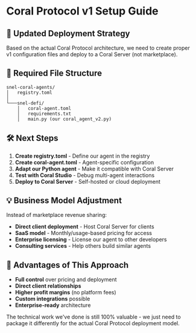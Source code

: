 # Coral Protocol v1 Setup Guide

## 🔄 Updated Deployment Strategy

Based on the actual Coral Protocol architecture, we need to create proper v1 configuration files and deploy to a Coral Server (not marketplace).

## 📁 Required File Structure

```
snel-coral-agents/
│   registry.toml
│
└───snel-defi/
    │   coral-agent.toml
    │   requirements.txt
    │   main.py (our coral_agent_v2.py)
```

## 🛠️ Next Steps

1. **Create registry.toml** - Define our agent in the registry
2. **Create coral-agent.toml** - Agent-specific configuration 
3. **Adapt our Python agent** - Make it compatible with Coral Server
4. **Test with Coral Studio** - Debug multi-agent interactions
5. **Deploy to Coral Server** - Self-hosted or cloud deployment

## 💡 Business Model Adjustment

Instead of marketplace revenue sharing:
- **Direct client deployment** - Host Coral Server for clients
- **SaaS model** - Monthly/usage-based pricing for access
- **Enterprise licensing** - License our agent to other developers
- **Consulting services** - Help others build similar agents

## 🎯 Advantages of This Approach

- **Full control** over pricing and deployment
- **Direct client relationships** 
- **Higher profit margins** (no platform fees)
- **Custom integrations** possible
- **Enterprise-ready** architecture

The technical work we've done is still 100% valuable - we just need to package it differently for the actual Coral Protocol deployment model.

